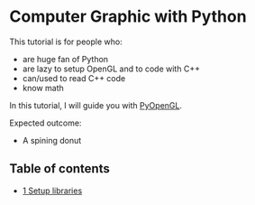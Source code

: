 # Computer Graphic with Python

This tutorial is for people who:
- are huge fan of Python
- are lazy to setup OpenGL and to code with C++
- can/used to read C++ code
- know math

In this tutorial, I will guide you with [PyOpenGL](http://pyopengl.sourceforge.net/). 

Expected outcome:
- A spining donut

## Table of contents

- [1 Setup libraries](1_setup_libraries.md)
